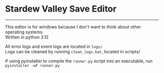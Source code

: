 # Stardew Valley Save Editor
--------------------------------------------------------------------------------------

This editor is for windows because I don't want to think about other operating systems.<br>
Written in python 3.12

All error logs and event logs are located in `logs/`<br>
Logs can be cleaned by running `clean_logs.bat`, located in scripts/

If using pyinstaller to compile the `runner.py` script into an executable, run `pyinstaller -wF runner.py`
